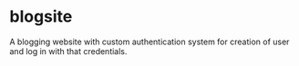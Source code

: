 # blogsite

A blogging website with custom authentication system for creation of user and log in with that credentials. 

